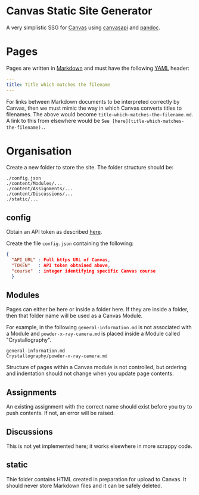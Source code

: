 # Canvas Static Site Generator

A very simplistic SSG for [Canvas](https://www.instructure.com/) using [canvasapi](https://canvasapi.readthedocs.io/en/stable/getting-started.html) and [pandoc](https://pandoc.org/).

# Pages

Pages are written in [Markdown](https://www.markdownguide.org/getting-started/) and must have the following [YAML](https://en.wikipedia.org/wiki/YAML) header:

```yaml
---
title: Title which matches the filename
---
```

For links between Markdown documents to be interpreted correctly by Canvas, then we must mimic the way in which Canvas converts titles to filenames.  The above would become `title-which-matches-the-filename.md`.  A link to this from elsewhere would be `See [here](title-which-matches-the-filename).`.

# Organisation

Create a new folder to store the site.  The folder structure should be:

```
./config.json
./content/Modules/...
./content/Assignments/...
./content/Discussions/...
./static/...
```

## config

Obtain an API token as described [here](https://community.canvaslms.com/t5/Admin-Guide/How-do-I-obtain-an-API-access-token-in-the-Canvas-Data-Portal/ta-p/157).

Create the file `config.json` containing the following:

```json
{
  "API_URL" : Full https URL of Canvas,
  "TOKEN"   : API token obtained above,
  "course"  : integer identifying specific Canvas course
  }
```

## Modules

Pages can either be here or inside a folder here.  If they are inside a folder, then that folder name will be used as a Canvas Module.

For example, in the following `general-information.md` is not associated with a Module and `powder-x-ray-camera.md` is placed inside a Module called "Crystallography".

```
general-information.md
Crystallography/powder-x-ray-camera.md
```

Structure of pages within a Canvas module is not controlled, but ordering and indentation should not change when you update page contents.

## Assignments

An existing assignment with the correct name should exist before you try to push contents.  If not, an error will be raised.

## Discussions

This is not yet implemented here; it works elsewhere in more scrappy code.

## static

Thie folder contains HTML created in preparation for upload to Canvas.  It should never store Markdown files and it can be safely deleted.
